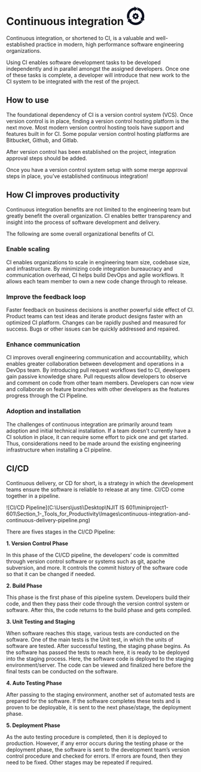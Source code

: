 # Continuous integration <img src="Images/CI_logo.png" alt="CI logo" width= 50 height=50>

Continuous integration, or shortened to CI, is a valuable and well-established practice in modern, high performance
software engineering organizations.

Using CI enables software development tasks to be developed independently and in parallel amongst the assigned
developers. Once one of these tasks is complete, a developer will introduce that new work to the CI system to be
integrated with the rest of the project.

## How to use

The foundational dependency of CI is a version control system (VCS). Once version control is in place, finding a version
control hosting platform is the next move. Most modern version control hosting tools have support and features built in
for CI. Some popular version control hosting platforms are Bitbucket, Github, and Gitlab.

After version control has been established on the project, integration approval steps should be added.

Once you have a version control system setup with some merge approval steps in place, you’ve established continuous
integration!

## How CI improves productivity

Continuous integration benefits are not limited to the engineering team but greatly benefit the overall organization. CI
enables better transparency and insight into the process of software development and delivery.

The following are some overall organizational benefits of CI.

### Enable scaling

CI enables organizations to scale in engineering team size, codebase size, and infrastructure. By minimizing code
integration bureaucracy and communication overhead, CI helps build DevOps and agile workflows. It allows each team
member to own a new code change through to release.

### Improve the feedback loop

Faster feedback on business decisions is another powerful side effect of CI. Product teams can test ideas and iterate
product designs faster with an optimized CI platform. Changes can be rapidly pushed and measured for success. Bugs or
other issues can be quickly addressed and repaired.

### Enhance communication

CI improves overall engineering communication and accountability, which enables greater collaboration between
development and operations in a DevOps team. By introducing pull request workflows tied to CI, developers gain passive
knowledge share. Pull requests allow developers to observe and comment on code from other team members. Developers can
now view and collaborate on feature branches with other developers as the features progress through the CI Pipeline.

### Adoption and installation

The challenges of continuous integration are primarily around team adoption and initial technical installation. If a
team doesn't currently have a CI solution in place, it can require some effort to pick one and get started. Thus,
considerations need to be made around the existing engineering infrastructure when installing a CI pipeline.

## CI/CD

Continuous delivery, or CD for short, is a strategy in which the development teams ensure the software is reliable to
release at any time. CI/CD come together in a pipeline.

![CI/CD Pipeline](C:\Users\justi\Desktop\NJIT IS 601\miniproject1-601\Section_1-_Tools_for_Productivity\Images\continuous-integration-and-continuous-delivery-pipeline.png)

There are fives stages in the CI/CD Pipeline:

**1. Version Control Phase**

In this phase of the CI/CD pipeline, the developers’ code is committed through version control software or systems such
as git, apache subversion, and more. It controls the commit history of the software code so that it can be changed if
needed.

**2. Build Phase**

This phase is the first phase of this pipeline system. Developers build their code, and then they pass their code
through the version control system or software. After this, the code returns to the build phase and gets compiled.

**3. Unit Testing and Staging**

When software reaches this stage, various tests are conducted on the software. One of the main tests is the Unit test,
in which the units of software are tested. After successful testing, the staging phase begins. As the software has
passed the tests to reach here, it is ready to be deployed into the staging process. Here, the software code is deployed
to the staging environment/server. The code can be viewed and finalized here before the final tests can be conducted on
the software.

**4. Auto Testing Phase**

After passing to the staging environment, another set of automated tests are prepared for the software. If the software
completes these tests and is proven to be deployable, it is sent to the next phase/stage, the deployment phase.

**5. Deployment Phase**

As the auto testing procedure is completed, then it is deployed to production. However, if any error occurs during the
testing phase or the deployment phase, the software is sent to the development team’s version control procedure and
checked for errors. If errors are found, then they need to be fixed. Other stages may be repeated if required.
